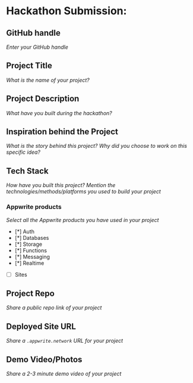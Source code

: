 # Hackathon Submission: <AI Wallet>

## GitHub handle
_Enter your GitHub handle_

<!--
@arumullayaswanth
-->


## Project Title
_What is the name of your project?_

<!--
AI Wallet 
-->

## Project Description    
_What have you built during the hackathon?_

<!--
AI Wallet is an intelligent crypto wallet built on the Stacks blockchain that allows users to manage Bitcoin and Stacks assets through natural language commands rather than manual clicks. Powered by AI agents, the wallet can understand user prompts, execute blockchain transactions, automate investments, and integrate with DeFi protocols, all while ensuring security and notifications.

Key features include:

- Natural Language Transactions: Parse commands like “Transfer 0.01 BTC to Alice” and execute them seamlessly.
- Automated Investments: Execute instructions such as “Invest 50% of my balance into top 3 rising stocks.”
- DeFi Integrations: Stake, provide liquidity, and earn yield on Stacks protocols.
- Security & Notifications: Enforce safety rules and alert users about risky actions.
- Extensible AI Agents: Future support for NFTs, DAO voting, and more.
-->

## Inspiration behind the Project  
_What is the story behind this project? Why did you choose to work on this specific idea?_

<!--
I was inspired by the complexity of existing crypto wallets and the steep learning curve for new users. Managing blockchain assets often involves multiple platforms, manual confirmations, and technical knowledge. By combining AI agents with blockchain, I wanted to create a wallet that makes cryptocurrency management intuitive, secure, and accessible for everyone. The goal is to explore the future of AI x Bitcoin L2, making blockchain interactions simpler, smarter, and safer.
-->

## Tech Stack    
_How have you built this project? Mention the technologies/methods/platforms you used to build your project_

<!--
1. Frontend: React, TypeScript
2. Backend: Node.js, Appwrite Functions
3. Blockchain: Stacks blockchain, Bitcoin integration
4. AI & NLP: OpenAI GPT models for parsing and executing commands
5. Database & Storage: Appwrite Databases and Storage for user data and transaction logs
6. Real-time & Messaging: Appwrite Realtime and Messaging for notifications and updates
-->

### Appwrite products
_Select all the Appwrite products you have used in your project_

<!--
Update the checkbox to [x] for the products used.

e.g.:

- [x] Auth 
-->

- [*] Auth
- [*] Databases
- [*] Storage
- [*] Functions
- [*] Messaging
- [*] Realtime
- [ ] Sites

## Project Repo  
_Share a public repo link of your project_

<!--
https://github.com/arumullayaswanth/StackAI-Wallet-hacker-house.git
-->

## Deployed Site URL
_Share a `.appwrite.network` URL for your project_

<!--
https://aiwallets.netlify.app/
-->

## Demo Video/Photos  
_Share a 2-3 minute demo video of your project_

<!--
https://drive.google.com/file/d/1sPlJIYQLus-kcexAZySHsdWqn14bFW6N/view?usp=sharing
-->

